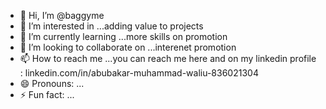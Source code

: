- 👋 Hi, I’m @baggyme
- 👀 I’m interested in ...adding value to projects 
- 🌱 I’m currently learning ...more skills on promotion 
- 💞️ I’m looking to collaborate on ...interenet promotion
- 📫 How to reach me ...you can reach me here and on my linkedin profile : linkedin.com/in/abubakar-muhammad-waliu-836021304
- 😄 Pronouns: ...
- ⚡ Fun fact: ...

<!---
baggyme/baggyme is a ✨ special ✨ repository because its `README.md` (this file) appears on your GitHub profile.
You can click the Preview link to take a look at your changes.
--->
